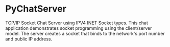 # PyChatServer
TCP/IP Socket Chat Server using IPV4 INET Socket types. This chat application demonstrates socket programming using the client/server model. The server creates a socket that binds to the network's port number and public IP address. 
